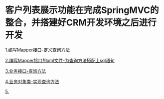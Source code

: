 客户列表展示功能在完成SpringMVC的整合，并搭建好CRM开发环境之后进行开发
===

[1.编写Mapper接口-定义查询方法]()

[2.编写Mapper接口的xml文件-为查询方法搭配上sql语句]()

[3.业务接口-查询方法]()

[4.业务对象类-实现查询方法]()

[5.]()

